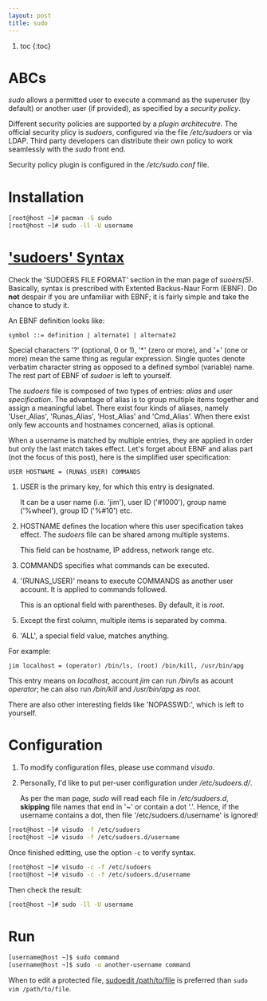 ```yaml
---
layout: post
title: sudo
---
```


1. toc
{:toc}

# ABCs

*sudo* allows a permitted user to execute a command as the superuser (by default) or another user (if provided), as specified by a *security policy*.

Different security policies are supported by a *plugin architecutre*. The official security plicy is *sudoers*, configured via the file */etc/sudoers* or via LDAP. Third party developers can distribute their own policy to work seamlessly with the *sudo* front end.

Security policy plugin is configured in the */etc/sudo.conf* file.

# Installation

```bash
[root@host ~]# pacman -S sudo
[root@host ~]# sudo -ll -U username
```

# ['sudoers' Syntax](https://unix.stackexchange.com/a/18880)

Check the 'SUDOERS FILE FORMAT' section in the man page of *suoers(5)*. Basically, syntax is prescribed with Extented Backus-Naur Form (EBNF). Do **not** despair if you are unfamiliar with EBNF; it is fairly simple and take the chance to study it.

An EBNF definition looks like:

```
symbol ::= definition | alternate1 | alternate2
```

Special characters '?' (optional, 0 or 1), '\*' (zero or more), and '+' (one or more) mean the same thing as regular expression. Single quotes denote verbatim character string as opposed to a defined symbol (variable) name. The rest part of EBNF of *sudoer* is left to yourself.

The *sudoers* file is composed of two types of entries: *alias* and *user specification*. The advantage of alias is to group multiple items together and assign a meaningful label. There exist four kinds of aliases, namely 'User_Alias', 'Runas_Alias', 'Host_Alias' and 'Cmd_Alias'. When there exist only few accounts and hostnames concerned, alias is optional.

When a username is matched by multiple entries, they are applied in order but only the last match takes effect. Let's forget about EBNF and alias part (not the focus of this post), here is the simplified user specification:

```
USER HOSTNAME = (RUNAS_USER) COMMANDS
```

1. USER is the primary key, for which this entry is designated.

   It can be a user name (i.e. 'jim'), user ID ('#1000'), group name ('%wheel'), group ID ('%#10') etc.
2. HOSTNAME defines the location where this user specification takes effect. The *sudoers* file can be shared among multiple systems.

   This field can be hostname, IP address, network range etc.
3. COMMANDS specifies what commands can be executed.
4. '(RUNAS_USER)' means to execute COMMANDS as another user account. It is applied to commands followed.

   This is an optional field with parentheses. By default, it is *root*.
5. Except the first column, multiple items is separated by comma.
6. 'ALL', a special field value, matches anything.

For example:

```
jim localhost = (operator) /bin/ls, (root) /bin/kill, /usr/bin/apg
```

This entry means on *localhost*, account *jim* can run */bin/ls* as acount *operator*; he can also run */bin/kill* and */usr/bin/apg* as *root*.

There are also other interesting fields like 'NOPASSWD:', which is left to yourself.

# Configuration

1. To modify configuration files, please use command *visudo*.
2. Personally, I'd like to put per-user configuration under */etc/sudoers.d/*.

   As per the man page, *sudo* will read each file in */etc/sudoers.d*, **skipping** file names that end in '~' or contain a dot '.'. Hence, if the username contains a dot, then file '/etc/sudoers.d/username' is ignored!

```bash
[root@host ~]# visudo -f /etc/sudoers
[root@host ~]# visudo -f /etc/sudoers.d/username
```

Once finished editting, use the option `-c` to verify syntax.

```bash
[root@host ~]# visudo -c -f /etc/sudoers
[root@host ~]# visudo -c -f /etc/sudoers.d/username
```

Then check the result:

```bash
[root@host ~]# sudo -ll -U username
```

# Run

```bash
[username@host ~]$ sudo command
[username@host ~]$ sudo -u another-username command
```

When to edit a protected file, [sudoedit /path/to/file](https://superuser.com/q/785187) is preferred than `sudo vim /path/to/file`.
